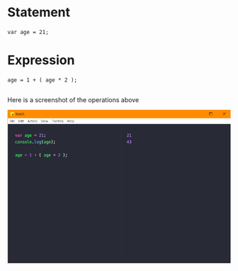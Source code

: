 # Statement
    var age = 21;

    
# Expression
    age = 1 + ( age * 2 );

##

Here is a screenshot of the operations above
 
![Variable](../Assets/expression-vs-statement.png)
